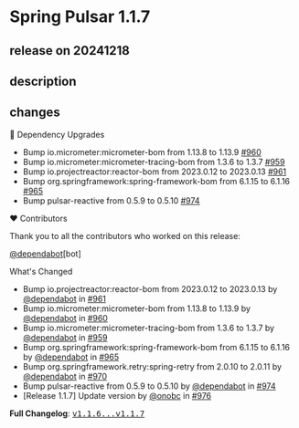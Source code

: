 # Spring Pulsar 1.1.7

## release on 20241218

## description

## changes

🔨 Dependency Upgrades

* Bump io.micrometer:micrometer-bom from 1.13.8 to 1.13.9 <a href="https://github.com/spring-projects/spring-pulsar/pull/960" data-hovercard-type="pull_request" data-hovercard-url="/spring-projects/spring-pulsar/pull/960/hovercard">#960</a>
* Bump io.micrometer:micrometer-tracing-bom from 1.3.6 to 1.3.7 <a href="https://github.com/spring-projects/spring-pulsar/pull/959" data-hovercard-type="pull_request" data-hovercard-url="/spring-projects/spring-pulsar/pull/959/hovercard">#959</a>
* Bump io.projectreactor:reactor-bom from 2023.0.12 to 2023.0.13 <a href="https://github.com/spring-projects/spring-pulsar/pull/961" data-hovercard-type="pull_request" data-hovercard-url="/spring-projects/spring-pulsar/pull/961/hovercard">#961</a>
* Bump org.springframework:spring-framework-bom from 6.1.15 to 6.1.16 <a href="https://github.com/spring-projects/spring-pulsar/pull/965" data-hovercard-type="pull_request" data-hovercard-url="/spring-projects/spring-pulsar/pull/965/hovercard">#965</a>
* Bump pulsar-reactive from 0.5.9 to 0.5.10 <a href="https://github.com/spring-projects/spring-pulsar/pull/974" data-hovercard-type="pull_request" data-hovercard-url="/spring-projects/spring-pulsar/pull/974/hovercard">#974</a>

❤️ Contributors

Thank you to all the contributors who worked on this release:

<a class="user-mention notranslate" data-hovercard-type="organization" data-hovercard-url="/orgs/dependabot/hovercard" data-octo-click="hovercard-link-click" data-octo-dimensions="link_type:self" href="https://github.com/dependabot">@dependabot</a>[bot]

What's Changed

* Bump io.projectreactor:reactor-bom from 2023.0.12 to 2023.0.13 by <a class="user-mention notranslate" data-hovercard-type="organization" data-hovercard-url="/orgs/dependabot/hovercard" data-octo-click="hovercard-link-click" data-octo-dimensions="link_type:self" href="https://github.com/dependabot">@dependabot</a> in <a class="issue-link js-issue-link" data-error-text="Failed to load title" data-id="2731864481" data-permission-text="Title is private" data-url="https://github.com/spring-projects/spring-pulsar/issues/961" data-hovercard-type="pull_request" data-hovercard-url="/spring-projects/spring-pulsar/pull/961/hovercard" href="https://github.com/spring-projects/spring-pulsar/pull/961">#961</a>
* Bump io.micrometer:micrometer-bom from 1.13.8 to 1.13.9 by <a class="user-mention notranslate" data-hovercard-type="organization" data-hovercard-url="/orgs/dependabot/hovercard" data-octo-click="hovercard-link-click" data-octo-dimensions="link_type:self" href="https://github.com/dependabot">@dependabot</a> in <a class="issue-link js-issue-link" data-error-text="Failed to load title" data-id="2731864375" data-permission-text="Title is private" data-url="https://github.com/spring-projects/spring-pulsar/issues/960" data-hovercard-type="pull_request" data-hovercard-url="/spring-projects/spring-pulsar/pull/960/hovercard" href="https://github.com/spring-projects/spring-pulsar/pull/960">#960</a>
* Bump io.micrometer:micrometer-tracing-bom from 1.3.6 to 1.3.7 by <a class="user-mention notranslate" data-hovercard-type="organization" data-hovercard-url="/orgs/dependabot/hovercard" data-octo-click="hovercard-link-click" data-octo-dimensions="link_type:self" href="https://github.com/dependabot">@dependabot</a> in <a class="issue-link js-issue-link" data-error-text="Failed to load title" data-id="2731864181" data-permission-text="Title is private" data-url="https://github.com/spring-projects/spring-pulsar/issues/959" data-hovercard-type="pull_request" data-hovercard-url="/spring-projects/spring-pulsar/pull/959/hovercard" href="https://github.com/spring-projects/spring-pulsar/pull/959">#959</a>
* Bump org.springframework:spring-framework-bom from 6.1.15 to 6.1.16 by <a class="user-mention notranslate" data-hovercard-type="organization" data-hovercard-url="/orgs/dependabot/hovercard" data-octo-click="hovercard-link-click" data-octo-dimensions="link_type:self" href="https://github.com/dependabot">@dependabot</a> in <a class="issue-link js-issue-link" data-error-text="Failed to load title" data-id="2737483333" data-permission-text="Title is private" data-url="https://github.com/spring-projects/spring-pulsar/issues/965" data-hovercard-type="pull_request" data-hovercard-url="/spring-projects/spring-pulsar/pull/965/hovercard" href="https://github.com/spring-projects/spring-pulsar/pull/965">#965</a>
* Bump org.springframework.retry:spring-retry from 2.0.10 to 2.0.11 by <a class="user-mention notranslate" data-hovercard-type="organization" data-hovercard-url="/orgs/dependabot/hovercard" data-octo-click="hovercard-link-click" data-octo-dimensions="link_type:self" href="https://github.com/dependabot">@dependabot</a> in <a class="issue-link js-issue-link" data-error-text="Failed to load title" data-id="2741380303" data-permission-text="Title is private" data-url="https://github.com/spring-projects/spring-pulsar/issues/970" data-hovercard-type="pull_request" data-hovercard-url="/spring-projects/spring-pulsar/pull/970/hovercard" href="https://github.com/spring-projects/spring-pulsar/pull/970">#970</a>
* Bump pulsar-reactive from 0.5.9 to 0.5.10 by <a class="user-mention notranslate" data-hovercard-type="organization" data-hovercard-url="/orgs/dependabot/hovercard" data-octo-click="hovercard-link-click" data-octo-dimensions="link_type:self" href="https://github.com/dependabot">@dependabot</a> in <a class="issue-link js-issue-link" data-error-text="Failed to load title" data-id="2743978275" data-permission-text="Title is private" data-url="https://github.com/spring-projects/spring-pulsar/issues/974" data-hovercard-type="pull_request" data-hovercard-url="/spring-projects/spring-pulsar/pull/974/hovercard" href="https://github.com/spring-projects/spring-pulsar/pull/974">#974</a>
* [Release 1.1.7] Update version by <a class="user-mention notranslate" data-hovercard-type="user" data-hovercard-url="/users/onobc/hovercard" data-octo-click="hovercard-link-click" data-octo-dimensions="link_type:self" href="https://github.com/onobc">@onobc</a> in <a class="issue-link js-issue-link" data-error-text="Failed to load title" data-id="2745435725" data-permission-text="Title is private" data-url="https://github.com/spring-projects/spring-pulsar/issues/976" data-hovercard-type="pull_request" data-hovercard-url="/spring-projects/spring-pulsar/pull/976/hovercard" href="https://github.com/spring-projects/spring-pulsar/pull/976">#976</a>

<strong>Full Changelog</strong>: <a class="commit-link" href="https://github.com/spring-projects/spring-pulsar/compare/v1.1.6...v1.1.7"><tt>v1.1.6...v1.1.7</tt></a>

